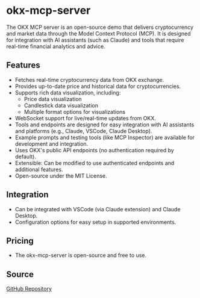 # okx-mcp-server

The OKX MCP server is an open-source demo that delivers cryptocurrency and market data through the Model Context Protocol (MCP). It is designed for integration with AI assistants (such as Claude) and tools that require real-time financial analytics and advice.

## Features
- Fetches real-time cryptocurrency data from OKX exchange.
- Provides up-to-date price and historical data for cryptocurrencies.
- Supports rich data visualization, including:
  - Price data visualization
  - Candlestick data visualization
  - Multiple format options for visualizations
- WebSocket support for live/real-time updates from OKX.
- Tools and endpoints are designed for easy integration with AI assistants and platforms (e.g., Claude, VSCode, Claude Desktop).
- Example prompts and testing tools (like MCP Inspector) are available for development and integration.
- Uses OKX's public API endpoints (no authentication required by default).
- Extensible: Can be modified to use authenticated endpoints and additional features.
- Open-source under the MIT License.

## Integration
- Can be integrated with VSCode (via Claude extension) and Claude Desktop.
- Configuration options for easy setup in supported environments.

## Pricing
- The okx-mcp-server is open-source and free to use.

## Source
[GitHub Repository](https://github.com/badger3000/okx-mcp-server)
